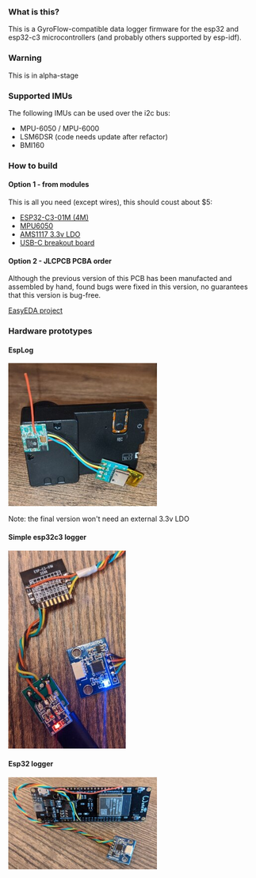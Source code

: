 ### What is this?
This is a GyroFlow-compatible data logger firmware for the esp32 and esp32-c3 microcontrollers (and probably others supported by esp-idf).

### Warning
This is in alpha-stage

### Supported IMUs
The following IMUs can be used over the i2c bus:
* MPU-6050 / MPU-6000
* LSM6DSR (code needs update after refactor)
* BMI160

### How to build
#### Option 1 - from modules
This is all you need (except wires), this should coust about $5:
* [ESP32-C3-01M (4M)](https://aliexpress.ru/item/1005003092302540.html)
* [MPU6050](https://aliexpress.ru/item/32340949017.html)
* [AMS1117 3.3v LDO](https://aliexpress.ru/item/32659371619.html)
* [USB-C breakout board](https://aliexpress.ru/item/1005002795893679.html)

#### Option 2 - JLCPCB PCBA order
Although the previous version of this PCB has been manufacted and assembled by hand, found bugs were fixed in this version, no guarantees that this version is bug-free.

[EasyEDA project](https://oshwlab.com/vladimir.pinchuk01/gyro-logger-esp32c3_copy)

### Hardware prototypes
#### EspLog
![esp32 + mpu6050 logger](img/small_logger_esplog_lsm6dsr.jpg)

Note: the final version won't need an external 3.3v LDO

#### Simple esp32c3 logger
![esp32 + mpu6050 logger](img/small_logger_esp32c3_mpu6050.jpg)

#### Esp32 logger
![esp32 + mpu6050 logger](img/small_logger_esp32_mpu6050.jpg)
